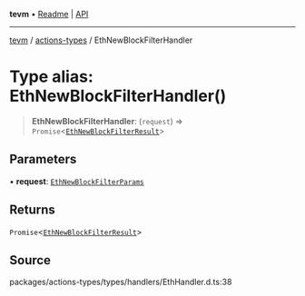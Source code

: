 **tevm** • [Readme](../../README.md) \| [API](../../modules.md)

***

[tevm](../../README.md) / [actions-types](../README.md) / EthNewBlockFilterHandler

# Type alias: EthNewBlockFilterHandler()

> **EthNewBlockFilterHandler**: (`request`) => `Promise`\<[`EthNewBlockFilterResult`](EthNewBlockFilterResult.md)\>

## Parameters

• **request**: [`EthNewBlockFilterParams`](EthNewBlockFilterParams.md)

## Returns

`Promise`\<[`EthNewBlockFilterResult`](EthNewBlockFilterResult.md)\>

## Source

packages/actions-types/types/handlers/EthHandler.d.ts:38
